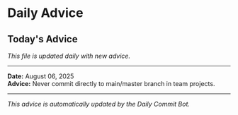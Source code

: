 # Daily Advice

## Today's Advice
*This file is updated daily with new advice.*

---

**Date:** August 06, 2025  
**Advice:** Never commit directly to main/master branch in team projects.

---

*This advice is automatically updated by the Daily Commit Bot.*
